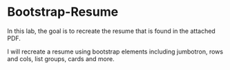 # Bootstrap-Resume

In this lab, the goal is to recreate the resume that is found in the attached PDF.

I will recreate a resume using bootstrap elements including jumbotron, rows and cols, list groups,
cards and more. 